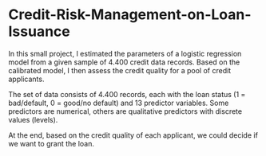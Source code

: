 # Credit-Risk-Management-on-Loan-Issuance

In this small project, I estimated the parameters of a logistic regression model from a given sample of 4.400 credit data records. Based on the calibrated model, I then assess the credit quality for a pool of credit applicants. 

The set of data consists of 4.400 records, each with the loan status (1 = bad/default, 0 = good/no default) and 13 predictor variables. Some predictors are numerical, others are qualitative predictors with discrete values (levels).

At the end, based on the credit quality of each applicant, we could decide if we want to grant the loan.
